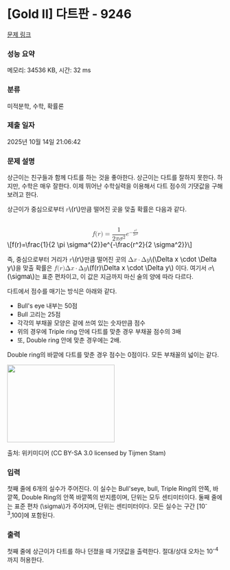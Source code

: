 # [Gold II] 다트판 - 9246 

[문제 링크](https://www.acmicpc.net/problem/9246) 

### 성능 요약

메모리: 34536 KB, 시간: 32 ms

### 분류

미적분학, 수학, 확률론

### 제출 일자

2025년 10월 14일 21:06:42

### 문제 설명

<p>상근이는 친구들과 함께 다트를 하는 것을 좋아한다. 상근이는 다트를 잘하지 못한다. 하지만, 수학은 매우 잘한다. 이제 뛰어난 수학실력을 이용해서 다트 점수의 기댓값을 구해보려고 한다.</p>

<p>상근이가 중심으로부터 <mjx-container class="MathJax" jax="CHTML" style="font-size: 109%; position: relative;"><mjx-math class="MJX-TEX" aria-hidden="true"><mjx-mi class="mjx-i"><mjx-c class="mjx-c1D45F TEX-I"></mjx-c></mjx-mi></mjx-math><mjx-assistive-mml unselectable="on" display="inline"><math xmlns="http://www.w3.org/1998/Math/MathML"><mi>r</mi></math></mjx-assistive-mml><span aria-hidden="true" class="no-mathjax mjx-copytext">\(r\)</span></mjx-container>만큼 떨어진 곳을 맞출 확률은 다음과 같다.</p>

<p><mjx-container class="MathJax" jax="CHTML" display="true" style="font-size: 109%; position: relative;"> <mjx-math display="true" class="MJX-TEX" aria-hidden="true" style="margin-left: 0px; margin-right: 0px;"><mjx-mi class="mjx-i"><mjx-c class="mjx-c1D453 TEX-I"></mjx-c></mjx-mi><mjx-mo class="mjx-n"><mjx-c class="mjx-c28"></mjx-c></mjx-mo><mjx-mi class="mjx-i"><mjx-c class="mjx-c1D45F TEX-I"></mjx-c></mjx-mi><mjx-mo class="mjx-n"><mjx-c class="mjx-c29"></mjx-c></mjx-mo><mjx-mo class="mjx-n" space="4"><mjx-c class="mjx-c3D"></mjx-c></mjx-mo><mjx-mfrac space="4"><mjx-frac type="d"><mjx-num><mjx-nstrut type="d"></mjx-nstrut><mjx-mn class="mjx-n"><mjx-c class="mjx-c31"></mjx-c></mjx-mn></mjx-num><mjx-dbox><mjx-dtable><mjx-line type="d"></mjx-line><mjx-row><mjx-den><mjx-dstrut type="d"></mjx-dstrut><mjx-mrow><mjx-mn class="mjx-n"><mjx-c class="mjx-c32"></mjx-c></mjx-mn><mjx-mi class="mjx-i"><mjx-c class="mjx-c1D70B TEX-I"></mjx-c></mjx-mi><mjx-msup><mjx-mi class="mjx-i"><mjx-c class="mjx-c1D70E TEX-I"></mjx-c></mjx-mi><mjx-script style="vertical-align: 0.289em;"><mjx-texatom size="s" texclass="ORD"><mjx-mn class="mjx-n"><mjx-c class="mjx-c32"></mjx-c></mjx-mn></mjx-texatom></mjx-script></mjx-msup></mjx-mrow></mjx-den></mjx-row></mjx-dtable></mjx-dbox></mjx-frac></mjx-mfrac><mjx-msup><mjx-mi class="mjx-i"><mjx-c class="mjx-c1D452 TEX-I"></mjx-c></mjx-mi><mjx-script style="vertical-align: 0.48em;"><mjx-texatom size="s" texclass="ORD"><mjx-mo class="mjx-n"><mjx-c class="mjx-c2212"></mjx-c></mjx-mo><mjx-mfrac><mjx-frac><mjx-num><mjx-nstrut></mjx-nstrut><mjx-msup size="s"><mjx-mi class="mjx-i"><mjx-c class="mjx-c1D45F TEX-I"></mjx-c></mjx-mi><mjx-script style="vertical-align: 0.363em;"><mjx-mn class="mjx-n"><mjx-c class="mjx-c32"></mjx-c></mjx-mn></mjx-script></mjx-msup></mjx-num><mjx-dbox><mjx-dtable><mjx-line></mjx-line><mjx-row><mjx-den><mjx-dstrut></mjx-dstrut><mjx-mrow size="s"><mjx-mn class="mjx-n"><mjx-c class="mjx-c32"></mjx-c></mjx-mn><mjx-msup><mjx-mi class="mjx-i"><mjx-c class="mjx-c1D70E TEX-I"></mjx-c></mjx-mi><mjx-script style="vertical-align: 0.289em;"><mjx-mn class="mjx-n"><mjx-c class="mjx-c32"></mjx-c></mjx-mn></mjx-script></mjx-msup></mjx-mrow></mjx-den></mjx-row></mjx-dtable></mjx-dbox></mjx-frac></mjx-mfrac></mjx-texatom></mjx-script></mjx-msup></mjx-math><mjx-assistive-mml unselectable="on" display="block"><math xmlns="http://www.w3.org/1998/Math/MathML" display="block"><mi>f</mi><mo stretchy="false">(</mo><mi>r</mi><mo stretchy="false">)</mo><mo>=</mo><mfrac><mn>1</mn><mrow><mn>2</mn><mi>π</mi><msup><mi>σ</mi><mrow data-mjx-texclass="ORD"><mn>2</mn></mrow></msup></mrow></mfrac><msup><mi>e</mi><mrow data-mjx-texclass="ORD"><mo>−</mo><mfrac><msup><mi>r</mi><mn>2</mn></msup><mrow><mn>2</mn><msup><mi>σ</mi><mn>2</mn></msup></mrow></mfrac></mrow></msup></math></mjx-assistive-mml><span aria-hidden="true" class="no-mathjax mjx-copytext">\[f(r)=\frac{1}{2 \pi  \sigma^{2}}e^{-\frac{r^2}{2 \sigma^2}}\]</span> </mjx-container></p>

<p>즉, 중심으로부터 거리가 <mjx-container class="MathJax" jax="CHTML" style="font-size: 109%; position: relative;"><mjx-math class="MJX-TEX" aria-hidden="true"><mjx-mi class="mjx-i"><mjx-c class="mjx-c1D45F TEX-I"></mjx-c></mjx-mi></mjx-math><mjx-assistive-mml unselectable="on" display="inline"><math xmlns="http://www.w3.org/1998/Math/MathML"><mi>r</mi></math></mjx-assistive-mml><span aria-hidden="true" class="no-mathjax mjx-copytext">\(r\)</span></mjx-container>만큼 떨어진 곳의 <mjx-container class="MathJax" jax="CHTML" style="font-size: 109%; position: relative;"><mjx-math class="MJX-TEX" aria-hidden="true"><mjx-mi class="mjx-n"><mjx-c class="mjx-c394"></mjx-c></mjx-mi><mjx-mi class="mjx-i"><mjx-c class="mjx-c1D465 TEX-I"></mjx-c></mjx-mi><mjx-mo class="mjx-n" space="3"><mjx-c class="mjx-c22C5"></mjx-c></mjx-mo><mjx-mi class="mjx-n" space="3"><mjx-c class="mjx-c394"></mjx-c></mjx-mi><mjx-mi class="mjx-i"><mjx-c class="mjx-c1D466 TEX-I"></mjx-c></mjx-mi></mjx-math><mjx-assistive-mml unselectable="on" display="inline"><math xmlns="http://www.w3.org/1998/Math/MathML"><mi mathvariant="normal">Δ</mi><mi>x</mi><mo>⋅</mo><mi mathvariant="normal">Δ</mi><mi>y</mi></math></mjx-assistive-mml><span aria-hidden="true" class="no-mathjax mjx-copytext">\(\Delta x \cdot \Delta y\)</span></mjx-container>을 맞출 확률은 <mjx-container class="MathJax" jax="CHTML" style="font-size: 109%; position: relative;"><mjx-math class="MJX-TEX" aria-hidden="true"><mjx-mi class="mjx-i"><mjx-c class="mjx-c1D453 TEX-I"></mjx-c></mjx-mi><mjx-mo class="mjx-n"><mjx-c class="mjx-c28"></mjx-c></mjx-mo><mjx-mi class="mjx-i"><mjx-c class="mjx-c1D45F TEX-I"></mjx-c></mjx-mi><mjx-mo class="mjx-n"><mjx-c class="mjx-c29"></mjx-c></mjx-mo><mjx-mi class="mjx-n"><mjx-c class="mjx-c394"></mjx-c></mjx-mi><mjx-mi class="mjx-i"><mjx-c class="mjx-c1D465 TEX-I"></mjx-c></mjx-mi><mjx-mo class="mjx-n" space="3"><mjx-c class="mjx-c22C5"></mjx-c></mjx-mo><mjx-mi class="mjx-n" space="3"><mjx-c class="mjx-c394"></mjx-c></mjx-mi><mjx-mi class="mjx-i"><mjx-c class="mjx-c1D466 TEX-I"></mjx-c></mjx-mi></mjx-math><mjx-assistive-mml unselectable="on" display="inline"><math xmlns="http://www.w3.org/1998/Math/MathML"><mi>f</mi><mo stretchy="false">(</mo><mi>r</mi><mo stretchy="false">)</mo><mi mathvariant="normal">Δ</mi><mi>x</mi><mo>⋅</mo><mi mathvariant="normal">Δ</mi><mi>y</mi></math></mjx-assistive-mml><span aria-hidden="true" class="no-mathjax mjx-copytext">\(f(r)\Delta x \cdot \Delta y\)</span></mjx-container> 이다. 여기서 <mjx-container class="MathJax" jax="CHTML" style="font-size: 109%; position: relative;"><mjx-math class="MJX-TEX" aria-hidden="true"><mjx-mi class="mjx-i"><mjx-c class="mjx-c1D70E TEX-I"></mjx-c></mjx-mi></mjx-math><mjx-assistive-mml unselectable="on" display="inline"><math xmlns="http://www.w3.org/1998/Math/MathML"><mi>σ</mi></math></mjx-assistive-mml><span aria-hidden="true" class="no-mathjax mjx-copytext">\(\sigma\)</span></mjx-container>는 표준 편차이고, 이 값은 지금까지 마신 술의 양에 따라 다르다.</p>

<p>다트에서 점수를 매기는 방식은 아래와 같다.</p>

<ul>
	<li>Bull's eye 내부는 50점</li>
	<li>Bull 고리는 25점</li>
	<li>각각의 부채꼴 모양은 겉에 쓰여 있는 숫자만큼 점수</li>
	<li>위의 경우에 Triple ring 안에 다트를 맞춘 경우 부채꼴 점수의 3배</li>
	<li>또, Double ring 안에 맞춘 경우에는 2배.</li>
</ul>

<p>Double ring의 바깥에 다트를 맞춘 경우 점수는 0점이다. 모든 부채꼴의 넓이는 같다.</p>

<p><img alt="" src="https://www.acmicpc.net/upload/images/dartboard.png" style="height:181px; width:250px"></p>

<p>출처: 위키미디어 (CC BY-SA 3.0 licensed by Tijmen Stam)</p>

### 입력 

 <p>첫째 줄에 6개의 실수가 주어진다. 이 실수는 Bull'seye, bull, Triple Ring의 안쪽, 바깥쪽, Double Ring의 안쪽 바깥쪽의 반지름이며, 단위는 모두 센티미터이다. 둘째 줄에는 표준 편차 (\sigma\)가 주어지며, 단위는 센티미터이다. 모든 실수는 구간 [10<sup>-3</sup>,100]에 포함된다.</p>

### 출력 

 <p>첫째 줄에 상근이가 다트를 하나 던졌을 때 기댓값을 출력한다. 절대/상대 오차는 10<sup>-4</sup>까지 허용한다.</p>


